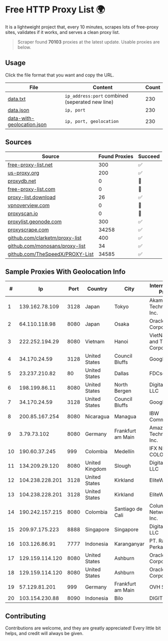 
# Free HTTP Proxy List 🌍

It is a lightweight project that, every 10 minutes, scrapes lots of free-proxy sites, validates if it works, and serves a clean proxy list.


> Scraper found **70103** proxies at the latest update. Usable proxies are below.

## Usage

Click the file format that you want and copy the URL.


|File|Content|Count|
|----|-------|-----|
|[data.txt](https://raw.githubusercontent.com/themiralay/Proxy-List-World/master/data.txt)|`ip_address:port` combined (seperated new line)|230|
|[data.json](https://raw.githubusercontent.com/themiralay/Proxy-List-World/master/data.json)|`ip, port`|230|
|[data-with-geolocation.json](https://raw.githubusercontent.com/themiralay/Proxy-List-World/master/data-with-geolocation.json)|`ip, port, geolocation`|230|

## Sources

|Source|Found Proxies|Succeed|
|------|-------------|-------|
|[free-proxy-list.net](https://free-proxy-list.net)|300|✅|
|[us-proxy.org](https://www.us-proxy.org)|200|✅|
|[proxydb.net](http://proxydb.net)|0|🚫|
|[free-proxy-list.com](https://free-proxy-list.com/?page=&port=&type%5B%5D=http&type%5B%5D=https&up_time=0&search=Search)|0|🚫|
|[proxy-list.download](https://www.proxy-list.download/HTTP)|26|✅|
|[vpnoverview.com](https://vpnoverview.com/privacy/anonymous-browsing/free-proxy-servers)|0|🚫|
|[proxyscan.io](https://www.proxyscan.io)|0|🚫|
|[proxylist.geonode.com](https://proxylist.geonode.com/api/proxy-list?limit=300&page=1&sort_by=lastChecked&sort_type=desc&protocols=http,https)|300|✅|
|[proxyscrape.com](https://api.proxyscrape.com/v2/?request=displayproxies&protocol=http&timeout=10000&country=all&ssl=all&anonymity=all)|34258|✅|
|[github.com/clarketm/proxy-list](https://raw.githubusercontent.com/clarketm/proxy-list/master/proxy-list-raw.txt)|400|✅|
|[github.com/monosans/proxy-list](https://raw.githubusercontent.com/monosans/proxy-list/main/proxies/http.txt)|34|✅|
|[github.com/TheSpeedX/PROXY-List](https://raw.githubusercontent.com/TheSpeedX/PROXY-List/master/http.txt)|34585|✅|


## Sample Proxies With Geolocation Info

|#|Ip|Port|Country|City|Internet Service Provider|
|-|--|----|-------|----|-------------------------|
|1|139.162.78.109|3128|Japan|Tokyo|Akamai Technologies, Inc.|
|2|64.110.118.98|8080|Japan|Osaka|Oracle Corporation|
|3|222.252.194.29|8080|Vietnam|Hanoi|VietNam Post and Telecom Corporation|
|4|34.170.24.59|3128|United States|Council Bluffs|Google LLC|
|5|23.237.210.82|80|United States|Dallas|FDCservers.net|
|6|198.199.86.11|8080|United States|North Bergen|DigitalOcean, LLC|
|7|34.170.24.59|3128|United States|Council Bluffs|Google LLC|
|8|200.85.167.254|8080|Nicaragua|Managua|IBW Communications|
|9|3.79.73.102|8080|Germany|Frankfurt am Main|Amazon Technologies Inc.|
|10|190.60.37.245|999|Colombia|Medellín|IFX NETWORKS COLOMBIA|
|11|134.209.29.120|8080|United Kingdom|Slough|DigitalOcean, LLC|
|12|104.238.228.201|3128|United States|Kirkland|EliteWork LLC|
|13|104.238.228.201|3128|United States|Kirkland|EliteWork LLC|
|14|190.242.157.215|8080|Colombia|Santiago de Cali|Columbus Networks USA, Inc.|
|15|209.97.175.223|8888|Singapore|Singapore|DigitalOcean, LLC|
|16|103.126.86.91|7777|Indonesia|Karanganyar|PT. Rasi Bintang Perkasa|
|17|129.159.114.120|8080|United States|Ashburn|Oracle Corporation|
|18|129.159.114.120|8080|United States|Ashburn|Oracle Corporation|
|19|57.129.81.201|999|Germany|Frankfurt am Main|OVH SAS|
|20|103.154.230.88|8090|Indonesia|Bilo|DIGITNET|



## Contributing

Contributions are welcome, and they are greatly appreciated! Every
little bit helps, and credit will always be given.

